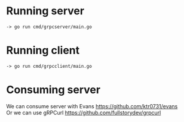 # Running server
`-> go run cmd/grpcserver/main.go`

# Running client
`-> go run cmd/grpcclient/main.go`

# Consuming server
We can consume server with Evans https://github.com/ktr0731/evans 
<br/>
Or we can use gRPCurl https://github.com/fullstorydev/grpcurl
